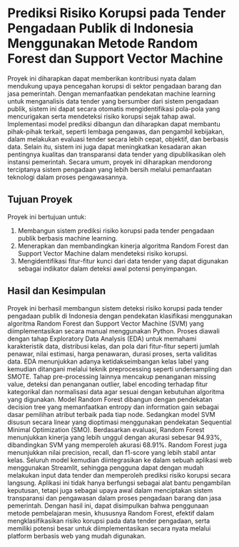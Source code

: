 # Prediksi Risiko Korupsi pada Tender Pengadaan Publik di Indonesia Menggunakan Metode Random Forest dan Support Vector Machine

Proyek ini diharapkan dapat memberikan kontribusi nyata dalam mendukung upaya pencegahan korupsi di sektor pengadaan barang dan jasa pemerintah. Dengan memanfaatkan pendekatan machine learning untuk menganalisis data tender yang bersumber dari sistem pengadaan publik, sistem ini dapat secara otomatis mengidentifikasi pola-pola yang mencurigakan serta mendeteksi risiko korupsi sejak tahap awal. Implementasi model prediksi dibangun dan diharapkan dapat membantu pihak-pihak terkait, seperti lembaga pengawas, dan pengambil kebijakan, dalam melakukan evaluasi tender secara lebih cepat, objektif, dan berbasis data. Selain itu, sistem ini juga dapat meningkatkan kesadaran akan pentingnya kualitas dan transparansi data tender yang dipublikasikan oleh instansi pemerintah. Secara umum, proyek ini diharapkan mendorong terciptanya sistem pengadaan yang lebih bersih melalui pemanfaatan teknologi dalam proses pengawasannya.

## Tujuan Proyek
Proyek ini bertujuan untuk: 
1. Membangun sistem prediksi risiko korupsi pada tender pengadaan publik berbasis machine learning. 
2. Menerapkan dan membandingkan kinerja algoritma Random Forest dan Support Vector Machine dalam mendeteksi risiko korupsi. 
3. Mengidentifikasi fitur-fitur kunci dari data tender yang dapat digunakan sebagai indikator dalam deteksi awal potensi penyimpangan.

## Hasil dan Kesimpulan
Proyek ini berhasil membangun sistem deteksi risiko korupsi pada tender pengadaan publik di Indonesia dengan pendekatan klasifikasi menggunakan algoritma Random Forest dan Support Vector Machine (SVM) yang diimplementasikan secara manual menggunakan Python. Proses diawali dengan tahap Exploratory Data Analysis (EDA) untuk memahami karakteristik data, distribusi kelas, dan pola dari fitur-fitur seperti jumlah penawar, nilai estimasi, harga penawaran, durasi proses, serta validitas data. EDA menunjukkan adanya ketidakseimbangan kelas label yang kemudian ditangani melalui teknik preprocessing seperti undersampling dan SMOTE. Tahap pre-processing lainnya mencakup penanganan missing value, deteksi dan penanganan outlier, label encoding terhadap fitur kategorikal dan normalisasi data agar sesuai dengan kebutuhan algoritma yang digunakan. Model Random Forest dibangun dengan pendekatan decision tree yang memanfaatkan entropy dan information gain sebagai dasar pemilihan atribut terbaik pada tiap node. Sedangkan model SVM disusun secara linear yang dioptimasi menggunakan pendekatan Sequential Minimal Optimization (SMO). Berdasarkan evaluasi, Random Forest menunjukkan kinerja yang lebih unggul dengan akurasi sebesar 94.93%, dibandingkan SVM yang memperoleh akurasi 68.91%. Random Forest juga menunjukkan nilai precision, recall, dan f1-score yang lebih stabil antar kelas. Seluruh model kemudian diintegrasikan ke dalam sebuah aplikasi web menggunakan Streamlit, sehingga pengguna dapat dengan mudah melakukan input data tender dan memperoleh prediksi risiko korupsi secara langsung. Aplikasi ini tidak hanya berfungsi sebagai alat bantu pengambilan keputusan, tetapi juga sebagai upaya awal dalam menciptakan sistem transparansi dan pengawasan dalam proses pengadaan barang dan jasa pemerintah. Dengan hasil ini, dapat disimpulkan bahwa penggunaan metode pembelajaran mesin, khususnya Random Forest, efektif dalam mengklasifikasikan risiko korupsi pada data tender pengadaan, serta memiliki potensi besar untuk diimplementasikan secara nyata melalui platform berbasis web yang mudah digunakan.
